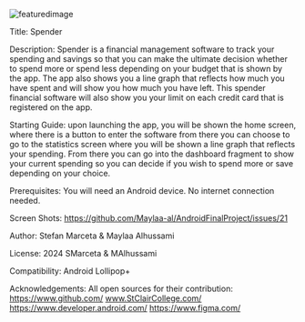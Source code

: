 ![featuredimage](https://github.com/Maylaa-al/AndroidFinalProject/assets/91930360/450692f1-335e-4ec1-86ff-812694dc3445)

Title: Spender

Description: Spender is a financial management software to track your spending and savings so that you can make the ultimate decision whether to spend more or spend less depending on your budget that is shown by the app. The app also shows you a line graph that reflects how much you have spent and will show you how much you have left. This spender financial software will also show you your limit on each credit card that is registered on the app.

Starting Guide:  upon launching the app, you will be shown the home screen, where there is a button to enter the software from there you can choose to go to the statistics screen where you will be shown a line graph that reflects your spending. From there you can go into the dashboard fragment to show your current spending so you can decide if you wish to spend more or save depending on your choice.

Prerequisites: You will need an Android device. No internet connection needed.

Screen Shots:  https://github.com/Maylaa-al/AndroidFinalProject/issues/21

Author: Stefan Marceta & Maylaa Alhussami

License: 2024 SMarceta & MAlhussami

Compatibility: Android Lollipop+

Acknowledgements: All open sources for their contribution:
https://www.github.com/
www.StClairCollege.com/
https://www.developer.android.com/
https://www.figma.com/
